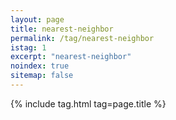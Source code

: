```yaml
---
layout: page
title: nearest-neighbor
permalink: /tag/nearest-neighbor
istag: 1
excerpt: "nearest-neighbor"
noindex: true
sitemap: false
---
```


{% include tag.html tag=page.title %}
